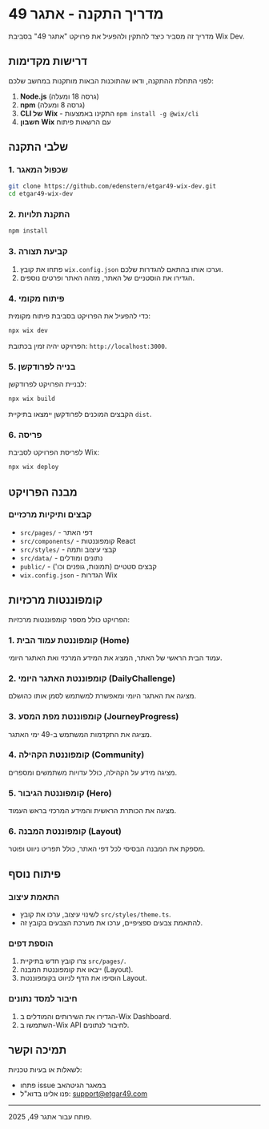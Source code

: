 # מדריך התקנה - אתגר 49

מדריך זה מסביר כיצד להתקין ולהפעיל את פרויקט "אתגר 49" בסביבת Wix Dev.

## דרישות מקדימות

לפני התחלת ההתקנה, ודאו שהתוכנות הבאות מותקנות במחשב שלכם:

1. **Node.js** (גרסה 18 ומעלה)
2. **npm** (גרסה 8 ומעלה)
3. **CLI של Wix** - התקינו באמצעות `npm install -g @wix/cli`
4. **חשבון Wix** עם הרשאות פיתוח

## שלבי התקנה

### 1. שכפול המאגר

```bash
git clone https://github.com/edenstern/etgar49-wix-dev.git
cd etgar49-wix-dev
```

### 2. התקנת תלויות

```bash
npm install
```

### 3. קביעת תצורה

1. פתחו את קובץ `wix.config.json` וערכו אותו בהתאם להגדרות שלכם.
2. הגדירו את הוסטניים של האתר, מזהה האתר ופרטים נוספים.

### 4. פיתוח מקומי

כדי להפעיל את הפרויקט בסביבת פיתוח מקומית:

```bash
npx wix dev
```

הפרויקט יהיה זמין בכתובת: `http://localhost:3000`.

### 5. בנייה לפרודקשן

לבניית הפרויקט לפרודקשן:

```bash
npx wix build
```

הקבצים המוכנים לפרודקשן יימצאו בתיקיית `dist`.

### 6. פריסה

לפריסת הפרויקט לסביבת Wix:

```bash
npx wix deploy
```

## מבנה הפרויקט

### קבצים ותיקיות מרכזיים

- `src/pages/` - דפי האתר
- `src/components/` - קומפוננטות React
- `src/styles/` - קבצי עיצוב ותמה
- `src/data/` - נתונים ומודלים
- `public/` - קבצים סטטיים (תמונות, גופנים וכו')
- `wix.config.json` - הגדרות Wix

## קומפוננטות מרכזיות

הפרויקט כולל מספר קומפוננטות מרכזיות:

### 1. קומפוננטת עמוד הבית (Home)

עמוד הבית הראשי של האתר, המציג את המידע המרכזי ואת האתגר היומי.

### 2. קומפוננטת האתגר היומי (DailyChallenge)

מציגה את האתגר היומי ומאפשרת למשתמש לסמן אותו כהושלם.

### 3. קומפוננטת מפת המסע (JourneyProgress)

מציגה את התקדמות המשתמש ב-49 ימי האתגר.

### 4. קומפוננטת הקהילה (Community)

מציגה מידע על הקהילה, כולל עדויות משתמשים ומספרים.

### 5. קומפוננטת הגיבור (Hero)

מציגה את הכותרת הראשית והמידע המרכזי בראש העמוד.

### 6. קומפוננטת המבנה (Layout)

מספקת את המבנה הבסיסי לכל דפי האתר, כולל תפריט ניווט ופוטר.

## פיתוח נוסף

### התאמת עיצוב

- לשינוי עיצוב, ערכו את קובץ `src/styles/theme.ts`.
- להתאמת צבעים ספציפיים, ערכו את מערכת הצבעים בקובץ זה.

### הוספת דפים

1. צרו קובץ חדש בתיקיית `src/pages/`.
2. ייבאו את קומפוננטת המבנה (Layout).
3. הוסיפו את הדף לניווט בקומפוננטת Layout.

### חיבור למסד נתונים

1. הגדירו את השירותים והמודלים ב-Wix Dashboard.
2. השתמשו ב-Wix API לחיבור לנתונים.

## תמיכה וקשר

לשאלות או בעיות טכניות:

- פתחו issue במאגר הגיטהאב
- פנו אלינו בדוא"ל: support@etgar49.com

---

פותח עבור אתגר 49, 2025.
